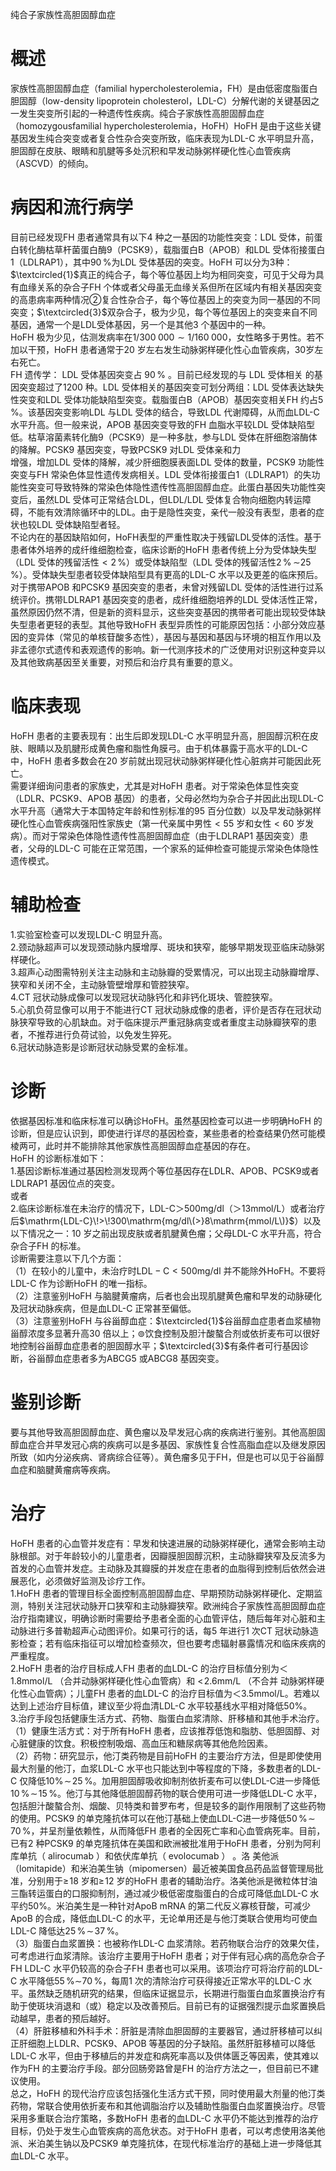 纯合子家族性高胆固醇血症  
# 概述  
家族性高胆固醇血症（familial hypercholesterolemia，FH）是由低密度脂蛋白胆固醇（low-density lipoprotein cholesterol，LDL-C）分解代谢的关键基因之一发生突变所引起的一种遗传性疾病。纯合子家族性高胆固醇血症（homozygousfamilial hypercholesterolemia，HoFH）HoFH 是由于这些关键基因发生纯合突变或者复合性杂合突变所致，临床表现为LDL-C 水平明显升高，胆固醇在皮肤、眼睛和肌腱等多处沉积和早发动脉粥样硬化性心血管疾病（ASCVD）的倾向。  
# 病因和流行病学  
目前已经发现FH 患者通常具有以下4 种之一基因的功能性突变：LDL 受体，前蛋白转化酶枯草杆菌蛋白酶9（PCSK9），载脂蛋白B（APOB）和LDL 受体衔接蛋白1（LDLRAP1），其中$90\,\%$为LDL 受体基因的突变。HoFH 可以分为3种：$\textcircled{1}$真正的纯合子，每个等位基因上均为相同突变，可见于父母为具有血缘关系的杂合子FH 个体或者父母虽无血缘关系但所在区域内有相关基因突变的高患病率两种情况②复合性杂合子，每个等位基因上的突变为同一基因的不同突变；$\textcircled{3}$双杂合子，极为少见，每个等位基因上的突变来自不同基因，通常一个是LDL受体基因，另一个是其他3 个基因中的一种。  
HoFH 极为少见，估测发病率在$1/300\;000{\sim}1/160\;000$，女性略多于男性。若不加以干预，HoFH 患者通常于20 岁左右发生动脉粥样硬化性心血管疾病，30岁左右死亡。  
FH  遗传学： LDL  受体基因突变占 $90\,\%$ 。目前已经发现的与 LDL  受体相关 的基因突变超过了1200 种。LDL 受体相关的基因突变可划分两组：LDL 受体表达缺失性突变和LDL 受体功能缺陷型突变。载脂蛋白B（APOB）基因突变相关FH 约占$5\,\%$。该基因突变影响LDL 与LDL 受体的结合，导致LDL 代谢障碍，从而血LDL-C 水平升高。但一般来说，APOB 基因突变导致的FH 血脂水平较LDL 受体缺陷型低。枯草溶菌素转化酶9（PCSK9）是一种多肽，参与LDL 受体在肝细胞溶酶体的降解。PCSK9 基因突变，导致PCSK9 对LDL 受体亲和力  
增强，增加LDL 受体的降解，减少肝细胞膜表面LDL 受体的数量，PCSK9 功能性突变与FH 常染色体显性遗传发病相关。LDL 受体衔接蛋白1（LDLRAP1）的失功能性突变可导致特殊的常染色体隐性遗传性高胆固醇血症。此蛋白基因失功能性突变后，虽然LDL 受体可正常结合LDL，但LDL/LDL 受体复合物向细胞内转运障碍，不能有效清除循环中的LDL。由于是隐性突变，亲代一般没有表型，患者的症状也较LDL 受体缺陷型者轻。  
不论内在的基因缺陷如何，HoFH表型的严重性取决于残留LDL受体的活性。基于患者体外培养的成纤维细胞检查，临床诊断的HoFH 患者传统上分为受体缺失型（LDL 受体的残留活性${<}2\,\%$）或受体缺陷型（LDL 受体的残留活性$2\,\%\,\sim$$25\,\%$）。受体缺失型患者较受体缺陷型具有更高的LDL-C 水平以及更差的临床预后。对于携带APOB 和PCSK9 基因突变的患者，未曾对残留LDL 受体的活性进行过系统评价。携带LDLRAP1 基因突变的患者，成纤维细胞培养的LDL 受体活性正常，虽然原因仍然不清，但是新的资料显示，这些突变基因的携带者可能出现较受体缺失型患者更轻的表型。其他导致HoFH 表型异质性的可能原因包括：小部分效应基因的变异体（常见的单核苷酸多态性），基因与基因和基因与环境的相互作用以及非孟德尔式遗传和表观遗传的影响。新一代测序技术的广泛使用对识别这种变异以及其他致病基因至关重要，对预后和治疗具有重要的意义。  
# 临床表现  
HoFH 患者的主要表现有：出生后即发现LDL-C 水平明显升高，胆固醇沉积在皮肤、眼睛以及肌腱形成黄色瘤和脂性角膜弓。由于机体暴露于高水平的LDL-C 中，HoFH 患者多数会在20 岁前就出现冠状动脉粥样硬化性心脏病并可能因此死亡。  
需要详细询问患者的家族史，尤其是对HoFH 患者。对于常染色体显性突变（LDLR、PCSK9、APOB 基因）的患者，父母必然均为杂合子并因此出现LDL-C水平升高（通常大于本国特定年龄和性别标准的95 百分位数）以及早发动脉粥样硬化性心血管疾病强阳性家族史（第一代亲属中男性${<}55$ 岁和女性${<}60$ 岁发病）。而对于常染色体隐性遗传性高胆固醇血症（由于LDLRAP1 基因突变）患  
者，父母的LDL-C 可能在正常范围，一个家系的延伸检查可能提示常染色体隐性遗传模式。  
# 辅助检查  
1.实验室检查可以发现LDL-C 明显升高。  
2.颈动脉超声可以发现颈动脉内膜增厚、斑块和狭窄，能够早期发现亚临床动脉粥样硬化。  
3.超声心动图需特别关注主动脉和主动脉瓣的受累情况，可以出现主动脉瓣增厚、狭窄和关闭不全，主动脉管壁增厚和管腔狭窄。  
4.CT 冠状动脉成像可以发现冠状动脉钙化和非钙化斑块、管腔狭窄。  
5.心肌负荷显像可以用于不能进行CT 冠状动脉成像的患者，评价是否存在冠状动脉狭窄导致的心肌缺血。对于临床提示严重冠脉病变或者重度主动脉瓣狭窄的患者，不推荐进行负荷试验，以免发生猝死。  
6.冠状动脉造影是诊断冠状动脉受累的金标准。  
# 诊断  
依据基因标准和临床标准可以确诊HoFH。虽然基因检查可以进一步明确HoFH 的诊断，但是应认识到，即使进行详尽的基因检查，某些患者的检查结果仍然可能模棱两可，此时并不能排除其他家族性高胆固醇血症基因的存在。  
HoFH 的诊断标准如下：  
1.基因诊断标准通过基因检测发现两个等位基因存在LDLR、APOB、PCSK9或者LDLRAP1 基因位点的突变。  
或者  
2.临床诊断标准在未治疗的情况下，LDL-C＞500mg/dl（＞13mmol/L）或者治疗后$\mathrm{LDL-C}\!>\!300\mathrm{mg/dl\(>}8\mathrm{mmol/L\)}$）以及以下情况之一：10 岁之前出现皮肤或者肌腱黄色瘤；父母LDL-C 水平升高，符合杂合子FH 的标准。  
诊断需要注意以下几个方面：  
（1）在较小的儿童中，未治疗时$\mathrm{LDL-C}{<}500\mathrm{mg/dl}$ 并不能除外HoFH。不要将LDL-C 作为诊断HoFH 的唯一指标。  
（2）注意鉴别HoFH 与脑腱黄瘤病，后者也会出现肌腱黄色瘤和早发的动脉硬化及冠状动脉疾病，但是血LDL-C 正常甚至偏低。  
（3）注意鉴别HoFH 与谷甾醇血症：$\textcircled{1}$谷甾醇血症患者血浆植物甾醇浓度多显著升高30 倍以上；$\circledcirc$饮食控制及胆汁酸螯合剂或依折麦布可以很好地控制谷甾醇血症患者的胆固醇水平；$\textcircled{3}$有条件者可行基因诊断，谷甾醇血症患者多为ABCG5 或ABCG8 基因突变。  
# 鉴别诊断  
要与其他导致高胆固醇血症、黄色瘤以及早发冠心病的疾病进行鉴别。其他高胆固醇血症合并早发冠心病的疾病可以是多基因、家族性复合性高脂血症以及继发原因所致（如内分泌疾病、肾病综合征等）。黄色瘤多见于FH，但是也可以见于谷甾醇血症和脑腱黄瘤病等疾病。  
# 治疗  
HoFH 患者的心血管并发症有：早发和快速进展的动脉粥样硬化，通常会影响主动脉根部。对于年龄较小的儿童患者，因瓣膜胆固醇沉积，主动脉瓣狭窄及反流多为首发的心血管并发症。主动脉及其瓣膜的并发症在患者的血脂得到控制后依然会进展恶化，必须做好监测及诊疗工作。  
1.HoFH 患者的管理目标全面控制高胆固醇血症、早期预防动脉粥样硬化、定期监测，特别关注冠状动脉开口狭窄和主动脉瓣狭窄。欧洲纯合子家族性高胆固醇血症治疗指南建议，明确诊断时需要给予患者全面的心血管评估，随后每年对心脏和主动脉进行多普勒超声心动图评价。如果可行的话，每5 年进行1 次CT 冠状动脉造影检查；若有临床指征可以增加检查频次，但也要考虑辐射暴露情况和临床疾病的严重程度。  
2.HoFH 患者的治疗目标成人FH 患者的血LDL-C 的治疗目标值分别为＜1.8mmol/L （合并动脉粥样硬化性心血管病）和 $<\!2.6\mathrm{mm}/\mathrm{L}$ （不合并 动脉粥样硬  
化性心血管病）；儿童FH 患者的血LDL-C 的治疗目标值为＜3.5mmol/L。若难以达到上述治疗目标值，建议至少将血清LDL-C 水平较基线水平相对降低$50\%$。  
3.治疗手段包括健康生活方式、药物、脂蛋白血浆清除、肝移植和其他手术治疗。  
（1）健康生活方式：对于所有HoFH 患者，应该推荐低饱和脂肪、低胆固醇、对心脏健康的饮食。积极控制吸烟、高血压和糖尿病等其他危险因素。  
（2）药物：研究显示，他汀类药物是目前HoFH 的主要治疗方法，但是即使使用最大剂量的他汀，血浆LDL-C 水平也只能达到中等程度的下降，多数患者的LDL-C 仅降低$10\%\!\sim\!25\,\%$。加用胆固醇吸收抑制剂依折麦布可以使LDL-C进一步降低$10\,\%\!\sim\!15\,\%$。他汀与其他降低胆固醇药物的联合使用可进一步降低LDL-C 水平，包括胆汁酸螯合剂、烟酸、贝特类和普罗布考，但是较多的副作用限制了这些药物的使用。PCSK9 的单克隆抗体可以在他汀基础上使血LDL-C进一步降低$50\,\%\!\sim\!70\,\%$，并呈剂量依赖性，从而降低FH 患者的全因死亡率和心血管病死率。目前，已有2 种PCSK9 的单克隆抗体在美国和欧洲被批准用于HoFH  患者，分别为阿利库单抗（ alirocumab ）和依伏库单抗（ evolocumab ） 。洛 美他派（lomitapide）和米泊美生钠（mipomersen）最近被美国食品药品监督管理局批准，分别用于$\geqslant\!18$ 岁和$\geqslant\!12$ 岁的HoFH 患者的辅助治疗。洛美他派是微粒体甘油三酯转运蛋白的口服抑制剂，通过减少极低密度脂蛋白的合成可降低血LDL-C 水平约$50\%$。米泊美生是一种针对ApoB mRNA 的第二代反义寡核苷酸，可减少ApoB 的合成，降低血LDL-C 的水平，无论单用还是与他汀类联合使用均可使血LDL-C 降低达$25\,\%\!\sim\!37\,\%$。  
（3）脂蛋白血浆置换：也被称作LDL-C 血浆清除。若药物联合治疗的效果欠佳，可考虑进行血浆清除。该治疗主要用于HoFH 患者；对于伴有冠心病的高危杂合子FH LDL-C 水平仍较高的杂合子FH 患者也可以采用。该项治疗可将治疗前的LDL-C 水平降低$55\,\%\sim$$70\,\%$，每周1 次的清除治疗可获得接近正常水平的LDL-C 水平。虽然缺乏随机研究的结果，但临床证据显示，长期进行脂蛋白血浆置换治疗有助于使斑块消退和（或）稳定以及改善预后。目前已有的证据强烈提示血浆置换启动越早，患者的预后越好。  
（4）肝脏移植和外科手术：肝脏是清除血胆固醇的主要器官，通过肝移植可以纠正肝细胞上LDLR、PCSK9、APOB 等基因的分子缺陷。虽然肝脏移植可以降低LDL-C 水平，但由于移植后的并发症和病死率高以及供体匮乏等因素，使其难以作为FH 的主要治疗手段。部分回肠旁路曾是FH 的治疗方法之一，但目前已不建议使用。  
总之，HoFH 的现代治疗应该包括强化生活方式干预，同时使用最大剂量的他汀类药物，常联合使用依折麦布和其他调脂治疗以及辅助性脂蛋白血浆置换治疗。尽管采用多重联合治疗策略，多数HoFH 患者的血LDL-C 水平仍不能达到推荐的治疗目标，仍处于发生心血管疾病的高危状态。对于HoFH 患者，可以考虑使用洛美他派、米泊美生钠以及PCSK9 单克隆抗体，在现代标准治疗的基础上进一步降低其血LDL-C 水平。  
